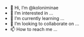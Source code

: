- 👋 Hi, I’m @koloniminae
- 👀 I’m interested in ...
- 🌱 I’m currently learning ...
- 💞️ I’m looking to collaborate on ...
- 📫 How to reach me ...

<!---
mandesjupang/mandesjupang is a ✨ special ✨ repository because its `README.md` (this file) appears on your GitHub profile.
You can click the Preview link to take a look at your changes.
--->

